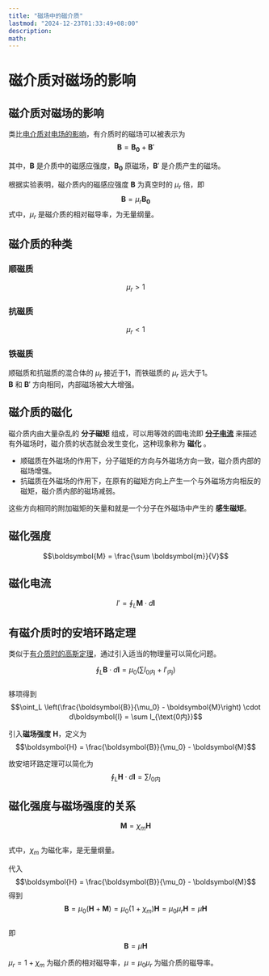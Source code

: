 ```yaml
---
title: "磁场中的磁介质"
lastmod: "2024-12-23T01:33:49+08:00"
description:
math:
---
```

# 磁介质对磁场的影响

## 磁介质对磁场的影响
类比[电介质对电场的影响](/电磁学/静电场中的导体和电介质/静电场中的电介质#电极化强度/)，有介质时的磁场可以被表示为  
$$\boldsymbol{B} = \boldsymbol{B_0} + \boldsymbol{B}'$$

其中，$\boldsymbol{B}$ 是介质中的磁感应强度，$\boldsymbol{B_0}$ 原磁场，$\boldsymbol{B}'$ 是介质产生的磁场。

根据实验表明，磁介质内的磁感应强度 $\boldsymbol{B}$ 为真空时的 $\mu_r$ 倍，即
$$\boldsymbol{B} = \mu_r \boldsymbol{B_0}$$
式中，$\mu_r$ 是磁介质的相对磁导率，为无量纲量。

## 磁介质的种类
### 顺磁质
$$\mu_r > 1$$

### 抗磁质
$$\mu_r < 1$$

### 铁磁质
顺磁质和抗磁质的混合体的 $\mu_r$ 接近于1，而铁磁质的 $\mu_r$ 远大于1。  
$\boldsymbol{B}$ 和 $\boldsymbol{B}'$ 方向相同，内部磁场被大大增强。

## 磁介质的磁化
磁介质内由大量杂乱的 **分子磁矩** 组成，可以用等效的圆电流即 **[分子电流](/电磁学/恒定磁场/磁场和磁感应强度#安培分子电流假说/)** 来描述
有外磁场时，磁介质的状态就会发生变化，这种现象称为 **磁化** 。

- 顺磁质在外磁场的作用下，分子磁矩的方向与外磁场方向一致，磁介质内部的磁场增强。  
- 抗磁质在外磁场的作用下，在原有的磁矩方向上产生一个与外磁场方向相反的磁矩，磁介质内部的磁场减弱。  

这些方向相同的附加磁矩的矢量和就是一个分子在外磁场中产生的 **感生磁矩**。

## 磁化强度
$$\boldsymbol{M} = \frac{\sum \boldsymbol{m}}{V}$$

## 磁化电流
$$I' = \oint_L \boldsymbol{M} \cdot d\boldsymbol{l}$$

## 有磁介质时的安培环路定理
类似于[有介质时的高斯定理](/电磁学/静电场中的导体和电介质/有介质时的高斯定理#/)，通过引入适当的物理量可以简化问题。

$$\oint_L \boldsymbol{B} \cdot d\boldsymbol{l} = \mu_0 (\sum I_{\text{0内}} + I'_{\text{内}})$$  
移项得到  
$$\oint_L \left(\frac{\boldsymbol{B}}{\mu_0} - \boldsymbol{M}\right) \cdot d\boldsymbol{l} = \sum I_{\text{0内}}$$

引入**磁场强度** $\boldsymbol{H}$，定义为
$$\boldsymbol{H} = \frac{\boldsymbol{B}}{\mu_0} - \boldsymbol{M}$$

故安培环路定理可以简化为  
$$\oint_L \boldsymbol{H} \cdot d\boldsymbol{l} = \sum I_{\text{0内}}$$

## 磁化强度与磁场强度的关系
$$\boldsymbol{M} = \chi_m \boldsymbol{H}$$  
式中，$\chi_m$ 为磁化率，是无量纲量。

代入 $$\boldsymbol{H} = \frac{\boldsymbol{B}}{\mu_0} - \boldsymbol{M}$$
得到
$$\boldsymbol{B} = \mu_0 (\boldsymbol{H} + \boldsymbol{M}) = \mu_0 (1 + \chi_m) \boldsymbol{H} = \mu_0 \mu_r \boldsymbol{H} = \mu \boldsymbol{H}$$  
即
$$\boldsymbol{B} = \mu \boldsymbol{H}$$  

$\mu_r = 1 + \chi_m$ 为磁介质的相对磁导率，$\mu = \mu_0 \mu_r$ 为磁介质的磁导率。

